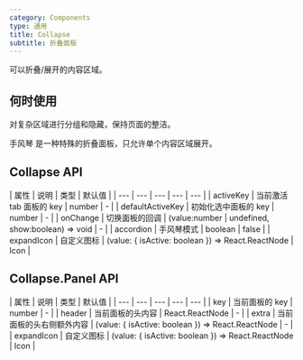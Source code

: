 ```yaml
---
category: Components
type: 通用
title: Collapse
subtitle: 折叠面板
---
```


可以折叠/展开的内容区域。

## 何时使用

对复杂区域进行分组和隐藏，保持页面的整洁。

手风琴 是一种特殊的折叠面板，只允许单个内容区域展开。

## Collapse API

| 属性 | 说明 | 类型 | 默认值 |
| --- | --- | --- | --- | --- |
| activeKey | 当前激活 tab 面板的 key | number | - |
| defaultActiveKey | 初始化选中面板的 key | number | - |
| onChange | 切换面板的回调 | (value:number \| undefined, show:boolean) => void | - |
| accordion | 手风琴模式 | boolean | false |
| expandIcon | 自定义图标 | (value: { isActive: boolean }) => React.ReactNode | Icon |

## Collapse.Panel API

| 属性 | 说明 | 类型 | 默认值 |
| --- | --- | --- | --- | --- |
| key | 当前面板的 key | number | - |
| header | 当前面板的头内容 | React.ReactNode | - |
| extra | 当前面板的头右侧额外内容 | (value: { isActive: boolean }) => React.ReactNode | - |
| expandIcon | 自定义图标 | (value: { isActive: boolean }) => React.ReactNode | Icon |
